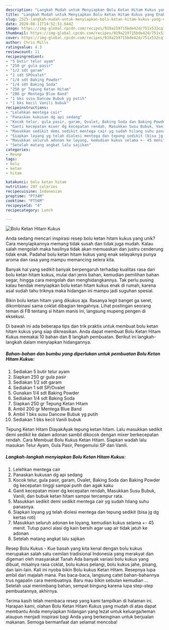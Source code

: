 ```yaml
---
description: "Langkah Mudah untuk Menyiapkan Bolu Ketan Hitam Kukus yang Enak Banget"
title: "Langkah Mudah untuk Menyiapkan Bolu Ketan Hitam Kukus yang Enak Banget"
slug: 2525-langkah-mudah-untuk-menyiapkan-bolu-ketan-hitam-kukus-yang-enak-banget
date: 2020-08-11T14:52:51.644Z
image: https://img-global.cpcdn.com/recipes/919a219715bde42d/751x532cq70/bolu-ketan-hitam-kukus-foto-resep-utama.jpg
thumbnail: https://img-global.cpcdn.com/recipes/919a219715bde42d/751x532cq70/bolu-ketan-hitam-kukus-foto-resep-utama.jpg
cover: https://img-global.cpcdn.com/recipes/919a219715bde42d/751x532cq70/bolu-ketan-hitam-kukus-foto-resep-utama.jpg
author: Chris Mills
ratingvalue: 4.3
reviewcount: 11
recipeingredient:
- "5 butir telur ayam"
- "250 gr gula pasir"
- "1/2 sdt garam"
- "1 sdt SPOvalet"
- "1/4 sdt Baking Powder"
- "1/4 sdt Baking Soda"
- "250 gr Tepung Ketan Hitam"
- "200 gr Mentega Blue Band"
- "1 bks susu Dancow Bubuk yg putih"
- "1 bks kecil Vanili bubuk"
recipeinstructions:
- "Lelehkan mentega cair"
- "Panaskan kukusan dg api sedang"
- "Kocok telur, gula pasir, garam, Ovalet, Baking Soda dan Baking Powder dg kecepatan tinggi sampai putih dan agak kaku"
- "Ganti kecepatan mixer dg kecepatan rendah, Masukkan Susu Bubuk, Vanili, dan bubuk ketan hitam sampai tercampur rata."
- "Masukkan sedikit demi sedikit mentega cair yg sudah hilang suhu panasnya."
- "Siapkan loyang yg telah diolesi mentega dan tepung sedikit (bisa jg dg kertas roti)"
- "Masukkan seluruh adonan ke loyang, kemudian kukus selama +- 45 menit. Tutup panci alasi dg kain bersih agar uap air tidak jatuh ke adonan"
- "Setelah matang angkat lalu sajikan"
categories:
- Resep
tags:
- bolu
- ketan
- hitam

katakunci: bolu ketan hitam 
nutrition: 297 calories
recipecuisine: Indonesian
preptime: "PT34M"
cooktime: "PT56M"
recipeyield: "4"
recipecategory: Lunch

---
```



![Bolu Ketan Hitam Kukus](https://img-global.cpcdn.com/recipes/919a219715bde42d/751x532cq70/bolu-ketan-hitam-kukus-foto-resep-utama.jpg)

Anda sedang mencari inspirasi resep bolu ketan hitam kukus yang unik? Cara menyiapkannya memang tidak susah dan tidak juga mudah. Kalau salah mengolah maka hasilnya tidak akan memuaskan dan justru cenderung tidak enak. Padahal bolu ketan hitam kukus yang enak selayaknya punya aroma dan rasa yang mampu memancing selera kita.

Banyak hal yang sedikit banyak berpengaruh terhadap kualitas rasa dari bolu ketan hitam kukus, mulai dari jenis bahan, kemudian pemilihan bahan segar, hingga cara mengolah dan menghidangkannya. Tak perlu pusing kalau hendak menyiapkan bolu ketan hitam kukus enak di rumah, karena asal sudah tahu triknya maka hidangan ini mampu jadi suguhan spesial.

Bikin bolu ketan hitam yang dikukus aja. Rasanya legit banget ga seret, dikombinasi sama coklat dibagian tengahnya. Lihat postingan seorang teman di FB tentang si hitam manis ini, langsung mupeng pengen di eksekusi.


Di bawah ini ada beberapa tips dan trik praktis untuk membuat bolu ketan hitam kukus yang siap dikreasikan. Anda dapat membuat Bolu Ketan Hitam Kukus memakai 10 bahan dan 8 langkah pembuatan. Berikut ini langkah-langkah dalam menyiapkan hidangannya.

<!--inarticleads1-->

##### Bahan-bahan dan bumbu yang diperlukan untuk pembuatan Bolu Ketan Hitam Kukus:

1. Sediakan 5 butir telur ayam
1. Siapkan 250 gr gula pasir
1. Sediakan 1/2 sdt garam
1. Sediakan 1 sdt SP/Ovalet
1. Gunakan 1/4 sdt Baking Powder
1. Sediakan 1/4 sdt Baking Soda
1. Siapkan 250 gr Tepung Ketan Hitam
1. Ambil 200 gr Mentega Blue Band
1. Ambil 1 bks susu Dancow Bubuk yg putih
1. Sediakan 1 bks kecil Vanili bubuk


Tepung Ketan Hitam DiayakAyak tepung ketan hitam. Lalu masukkan sedikit demi sedikit ke dalam adonan sambil dikocok dengan mixer berkecepatan rendah. Cara Membuat Bolu Kukus Ketan Hitam. Siapkan wadah lalu masukan Telur Ayam, Gula Pasir, Pengemulsi SP dan Vanili. 

<!--inarticleads2-->

##### Langkah-langkah menyiapkan Bolu Ketan Hitam Kukus:

1. Lelehkan mentega cair
1. Panaskan kukusan dg api sedang
1. Kocok telur, gula pasir, garam, Ovalet, Baking Soda dan Baking Powder dg kecepatan tinggi sampai putih dan agak kaku
1. Ganti kecepatan mixer dg kecepatan rendah, Masukkan Susu Bubuk, Vanili, dan bubuk ketan hitam sampai tercampur rata.
1. Masukkan sedikit demi sedikit mentega cair yg sudah hilang suhu panasnya.
1. Siapkan loyang yg telah diolesi mentega dan tepung sedikit (bisa jg dg kertas roti)
1. Masukkan seluruh adonan ke loyang, kemudian kukus selama +- 45 menit. Tutup panci alasi dg kain bersih agar uap air tidak jatuh ke adonan
1. Setelah matang angkat lalu sajikan


Resep Bolu Kukus - Kue basah yang kita kenal dengan bolu kukus merupakan salah satu cemilan tradisional Indonesia yang merakyat dan digemari oleh masyarakat Tanah Ada banyak variasi bolu kukus yang dibuat, misalnya rasa coklat, bolu kukus pelangi, bolu kukus jahe, pisang, dan lain-lain. Kali ini nyoba bikin Bolu kukus Ketan Hitam. Resepnya lupa ambil dari majalah mana. Pas baca-baca, langsung catet bahan-bahannya trus ngapalin cara membuatnya. Baru mau bikin sebulan kemudian … Setelah usai menimbang bahan, sempat bingung karena lupa step-step pembuatannya, akhirnya. 

Terima kasih telah membaca resep yang kami tampilkan di halaman ini. Harapan kami, olahan Bolu Ketan Hitam Kukus yang mudah di atas dapat membantu Anda menyiapkan hidangan yang lezat untuk keluarga/teman ataupun menjadi inspirasi bagi Anda yang berkeinginan untuk berjualan makanan. Semoga bermanfaat dan selamat mencoba!
